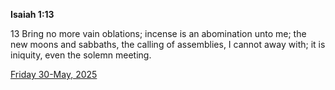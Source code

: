 **Isaiah 1:13**

13 Bring no more vain oblations; incense is an abomination unto me; the new moons and sabbaths, the calling of assemblies, I cannot away with; it is iniquity, even the solemn meeting.

[Friday 30-May, 2025](https://getbible.net/kjv/Isaiah/1/13)
